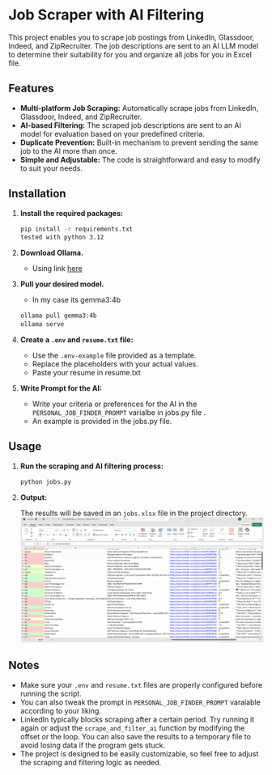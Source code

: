 # Job Scraper with AI Filtering

This project enables you to scrape job postings from LinkedIn, Glassdoor, Indeed, and ZipRecruiter. The job descriptions are sent to an AI LLM model to determine their suitability for you and organize all jobs for you in Excel file.

## Features

- **Multi-platform Job Scraping:** Automatically scrape jobs from LinkedIn, Glassdoor, Indeed, and ZipRecruiter.
- **AI-based Filtering:** The scraped job descriptions are sent to an AI model for evaluation based on your predefined criteria.
- **Duplicate Prevention:** Built-in mechanism to prevent sending the same job to the AI more than once.
- **Simple and Adjustable:** The code is straightforward and easy to modify to suit your needs.

## Installation

1. **Install the required packages:**
    ```bash
    pip install -r requirements.txt
   tested with python 3.12
2. **Download Ollama.**
    - Using link [here](https://ollama.com/download) 
3. **Pull your desired model.**
    - In my case its gemma3:4b
    ``` bash 
    ollama pull gemma3:4b
    ollama serve
    ```
4. **Create a `.env` and `resume.txt` file:**
    - Use the `.env-example` file provided as a template.
    - Replace the placeholders with your actual values.
    - Paste your resume in resume.txt


5. **Write Prompt for the AI:**
    - Write your criteria or preferences for the AI in the `PERSONAL_JOB_FINDER_PROMPT` varialbe in jobs.py file .
    - An example is provided in the jobs.py file.

## Usage

1. **Run the scraping and AI filtering process:**
    ```bash
    python jobs.py
    ```

2. **Output:**

   The results will be saved in an `jobs.xlsx` file in the project directory.
   ![img.png](image.png)

## Notes

- Make sure your `.env` and `resume.txt` files are properly configured before running the script.
- You can also tweak the prompt in `PERSONAL_JOB_FINDER_PROMPT` varaiable according to your liking.
- LinkedIn typically blocks scraping after a certain period. Try running it again or adjust the `scrape_and_filter_ai` function by modifying the offset or the loop. You can also save the results to a temporary file to avoid losing data if the program gets stuck.
- The project is designed to be easily customizable, so feel free to adjust the scraping and filtering logic as needed.
